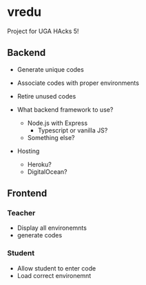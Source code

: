 # vredu
Project for UGA HAcks 5!

## Backend

- Generate unique codes
- Associate codes with proper environments 
- Retire unused codes

- What backend framework to use?
	- Node.js with Express
		- Typescript or vanilla JS?
	- Something else?

- Hosting
	- Heroku?
	- DigitalOcean?

## Frontend 

### Teacher

- Display all environemnts
- generate codes

### Student

- Allow student to enter code
- Load correct environemnt 